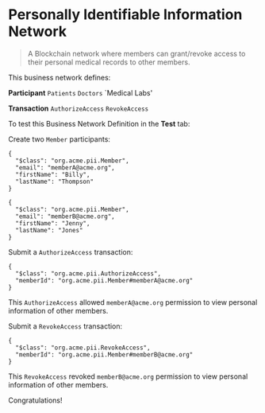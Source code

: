 # Personally Identifiable Information  Network

> A Blockchain network where members can grant/revoke access to their personal medical records to other members.

This business network defines:

**Participant**
`Patients`
`Doctors`
`Medical Labs'

**Transaction**
`AuthorizeAccess` `RevokeAccess`

To test this Business Network Definition in the **Test** tab:

Create two `Member` participants:

```
{
  "$class": "org.acme.pii.Member",
  "email": "memberA@acme.org",
  "firstName": "Billy",
  "lastName": "Thompson"
}
```

```
{
  "$class": "org.acme.pii.Member",
  "email": "memberB@acme.org",
  "firstName": "Jenny",
  "lastName": "Jones"
}
```

Submit a `AuthorizeAccess` transaction:

```
{
  "$class": "org.acme.pii.AuthorizeAccess",
  "memberId": "org.acme.pii.Member#memberA@acme.org"
}
```

This `AuthorizeAccess` allowed `memberA@acme.org` permission to view personal information of other members.

Submit a `RevokeAccess` transaction:

```
{
  "$class": "org.acme.pii.RevokeAccess",
  "memberId": "org.acme.pii.Member#memberB@acme.org"
}
```

This `RevokeAccess` revoked `memberB@acme.org` permission to view personal information of other members.

Congratulations!
